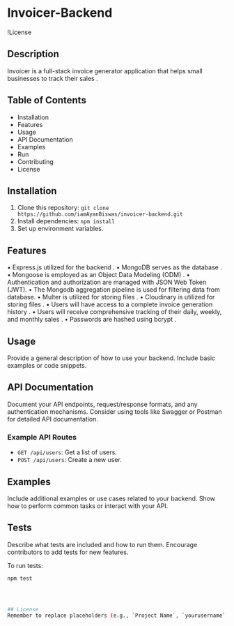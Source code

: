 #  Invoicer-Backend

!License

## Description
Invoicer is a full-stack invoice generator application that helps small businesses to track their sales .

## Table of Contents
- Installation
- Features 
- Usage
- API Documentation
- Examples
- Run
- Contributing
- License

## Installation
1. Clone this repository: `git clone https://github.com/iamAyanBiswas/invoicer-backend.git`
2. Install dependencies: `npm install`
3. Set up environment variables.

## Features
• Express.js utilized for the backend .
• MongoDB serves as the database .
• Mongoose is employed as an Object Data Modeling (ODM) .
• Authentication and authorization are managed with JSON Web Token (JWT).
• The Mongodb aggregation pipeline is used for filtering data from database.
• Multer is utilized for storing files .
• Cloudinary is utilized for storing files .
• Users will have access to a complete invoice generation history .
• Users will receive comprehensive tracking of their daily, weekly, and monthly sales .
• Passwords are hashed using bcrypt .


## Usage
Provide a general description of how to use your backend. Include basic examples or code snippets.

## API Documentation
Document your API endpoints, request/response formats, and any authentication mechanisms. Consider using tools like Swagger or Postman for detailed API documentation.

### Example API Routes
- `GET /api/users`: Get a list of users.
- `POST /api/users`: Create a new user.

## Examples
Include additional examples or use cases related to your backend. Show how to perform common tasks or interact with your API.

## Tests
Describe what tests are included and how to run them. Encourage contributors to add tests for new features.

To run tests:
```bash
npm test




## License
Remember to replace placeholders (e.g., `Project Name`, `yourusername`, etc.) with your actual project details. Feel free to add more sections or customize it further based on your project's needs. Happy documenting! 😊🚀
